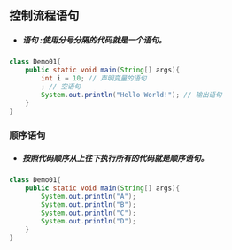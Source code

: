 ## 控制流程语句

* ##### 语句 :使用分号分隔的代码就是一个语句。

```java
class Demo01{
    public static void main(String[] args){
        int i = 10; // 声明变量的语句
        ; // 空语句
        System.out.println("Hello World!"); // 输出语句
    }
}
```

### 顺序语句

* ##### 按照代码顺序从上往下执行所有的代码就是顺序语句。

```java
class Demo01{
	public static void main(String[] args){
		System.out.println("A");
		System.out.println("B");
		System.out.println("C");
		System.out.println("D");
	}
}
```



